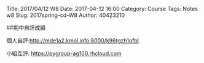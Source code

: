 Title: 2017/04/12 W8
Date: 2017-04-12 16:00
Category: Course
Tags: Notes  w8
Slug: 2017spring-cd-W8
Author: 40423210

##期中自評成績

<p>個人自評:<a href="http://mde1a2.kmol.info:8000/k96tgzh1ofbl">http://mde1a2.kmol.info:8000/k96tgzh1ofbl</a> </p>
<p>小組互評: <a href="https://pygroup-ag100.rhcloud.com">https://pygroup-ag100.rhcloud.com</a> </p>